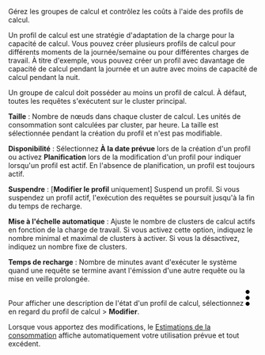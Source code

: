 Gérez les groupes de calcul et contrôlez les coûts à l'aide des profils de calcul.

Un profil de calcul est une stratégie d'adaptation de la charge pour la capacité de calcul. Vous pouvez créer plusieurs profils de calcul pour différents moments de la journée/semaine ou pour différentes charges de travail. À titre d'exemple, vous pouvez créer un profil avec davantage de capacité de calcul pendant la journée et un autre avec moins de capacité de calcul pendant la nuit.

Un groupe de calcul doit posséder au moins un profil de calcul. À défaut, toutes les requêtes s'exécutent sur le cluster principal.

**Taille** : Nombre de nœuds dans chaque cluster de calcul. Les unités de consommation sont calculées par cluster, par heure. La taille est sélectionnée pendant la création du profil et n'est pas modifiable.

**Disponibilité** : Sélectionnez **À la date prévue** lors de la création d'un profil ou activez **Planification** lors de la modification d'un profil pour indiquer lorsqu'un profil est actif. En l'absence de planification, un profil est toujours actif.

**Suspendre** : \[**Modifier le profil** uniquement\] Suspend un profil. Si vous suspendez un profil actif, l'exécution des requêtes se poursuit jusqu'à la fin du temps de recharge.

**Mise à l'échelle automatique** : Ajuste le nombre de clusters de calcul actifs en fonction de la charge de travail. Si vous activez cette option, indiquez le nombre minimal et maximal de clusters à activer. Si vous la désactivez, indiquez un nombre fixe de clusters.

**Temps de recharge** : Nombre de minutes avant d'exécuter le système quand une requête se termine avant l'émission d'une autre requête ou la mise en veille prolongée.

Pour afficher une description de l'état d'un profil de calcul, sélectionnez ![""](Images/zsz1597101912145.svg) en regard du profil de calcul \> **Modifier**.

Lorsque vous apportez des modifications, le [Estimations de la consommation](aow1703107228725.md) affiche automatiquement votre utilisation prévue et tout excédent.
